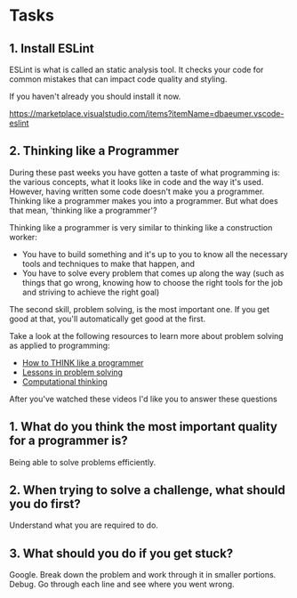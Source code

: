 # Tasks

## 1. Install ESLint

ESLint is what is called an static analysis tool. It checks your code for common mistakes that can impact code quality and styling. 

If you haven't already you should install it now.

https://marketplace.visualstudio.com/items?itemName=dbaeumer.vscode-eslint

## 2. Thinking like a Programmer

During these past weeks you have gotten a taste of what programming is: the various concepts, what it looks like in code and the way it's used. However, having written some code doesn't make you a programmer. Thinking like a programmer makes you into a programmer. But what does that mean, 'thinking like a programmer'?

Thinking like a programmer is very similar to thinking like a construction worker:

*  You have to build something and it's up to you to know all the necessary tools and techniques to make that happen, and
*  You have to solve every problem that comes up along the way (such as things that go wrong, knowing how to choose the right tools for the job and striving to achieve the right goal)

The second skill, problem solving, is the most important one. If you get good at that, you'll automatically get good at the first.

Take a look at the following resources to learn more about problem solving as applied to programming:

- [How to THINK like a programmer](https://www.youtube.com/watch?v=NNazO2tMHno)
- [Lessons in problem solving](https://www.freecodecamp.org/news/how-to-think-like-a-programmer-lessons-in-problem-solving-d1d8bf1de7d2/)
- [Computational thinking](https://www.youtube.com/watch?v=qbnTZCj0ugI)

After you've watched these videos I'd like you to answer these questions

## 1. What do you think the most important quality for a programmer is?
Being able to solve problems efficiently.
<!-- Write your answer here -->

## 2. When trying to solve a challenge, what should you do first?
Understand what you are required to do.
<!-- Write your answer here -->

## 3. What should you do if you get stuck?
Google. 
Break down the problem and work through it in smaller portions. 
Debug. Go through each line and see where you went wrong.
<!-- Write your answer here -->
